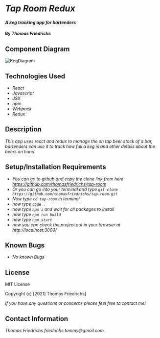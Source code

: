 # _Tap Room Redux_

#### _A keg tracking app for bartenders_

#### By _**Thomas Friedrichs**_

## Component Diagram


![KegDiagram](https://user-images.githubusercontent.com/78462943/124309072-0cca8480-db1f-11eb-8a9c-c9639fe464b5.png)


## Technologies Used

* _React_
* _Javascript_
* _JSX_
* _npm_
* _Webpack_
* _Redux_

## Description

_This app uses react and redux to manage the on tap beer stock of a bar, bartenders can use it to track how full a keg is and other details about the beers on hand._

## Setup/Installation Requirements

* _You can go to github and copy the clone link from here https://github.com/thomasfriedrichs/tap-room_
* _Or you can go into your terminal and type ```git clone https://github.com/thomasfriedrichs/tap-room.git```_
* _Now type ```cd tap-room``` in terminal_
* _now type ```code .```_
* _now type ```npm i``` and wait for all packages to install_
* _now type ```npm run build```_
* _now type ```npm start```_
* _now you can check the project out in your browser at http://localhost:3000/_


## Known Bugs

* _No known Bugs_

## License

MIT License

Copyright (c) [2021] Thomas Friedrichs]

_If you have any questions or concerns please feel free to contact me!_

## Contact Information

_Thomas Friedrichs friedrichs.tommy@gmail.com_
